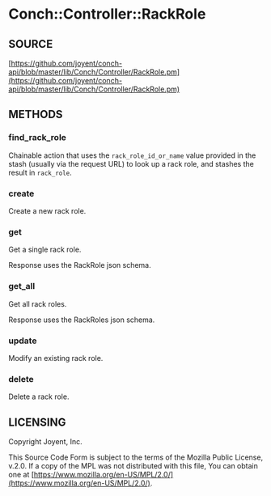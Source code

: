 # Conch::Controller::RackRole

## SOURCE

[https://github.com/joyent/conch-api/blob/master/lib/Conch/Controller/RackRole.pm](https://github.com/joyent/conch-api/blob/master/lib/Conch/Controller/RackRole.pm)

## METHODS

### find\_rack\_role

Chainable action that uses the `rack_role_id_or_name` value provided in the stash (usually via
the request URL) to look up a rack role, and stashes the result in `rack_role`.

### create

Create a new rack role.

### get

Get a single rack role.

Response uses the RackRole json schema.

### get\_all

Get all rack roles.

Response uses the RackRoles json schema.

### update

Modify an existing rack role.

### delete

Delete a rack role.

## LICENSING

Copyright Joyent, Inc.

This Source Code Form is subject to the terms of the Mozilla Public License,
v.2.0. If a copy of the MPL was not distributed with this file, You can obtain
one at [https://www.mozilla.org/en-US/MPL/2.0/](https://www.mozilla.org/en-US/MPL/2.0/).
